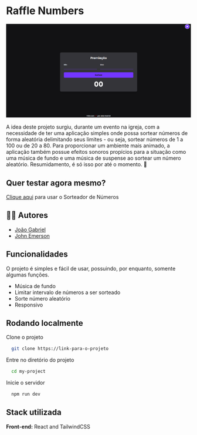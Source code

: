 
# Raffle Numbers

<img src="screen.png" alt="screen" />

A idea deste projeto surgiu, durante um evento na igreja, com a necessidade de ter uma aplicação simples onde possa sortear números de forma aleatória delimitando seus limites - ou seja, sortear números de 1 a 100 ou de 20 a 80. Para proporcionar um ambiente mais animado, a aplicação também possue efeitos sonoros propícios para a situação como uma música de fundo e uma música de suspense ao sortear um número aleatório. Resumidamento, é só isso por até o momento. 💙



## Quer testar agora mesmo?

[Clique aqui](https://raffle-numbers.vercel.app/) para usar o Sorteador de Números
## 👨‍💻 Autores

- [João Gabriel](https://www.github.com/JGabriel963)
- [John Emerson](https://www.github.com/johnggli)


## Funcionalidades

O projeto é simples e fácil de usar, possuindo, por enquanto, somente algumas funções.

- Música de fundo
- Limitar intervalo de números a ser sorteado
- Sorte número aleatório 
- Responsivo


## Rodando localmente

Clone o projeto

```bash
  git clone https://link-para-o-projeto
```

Entre no diretório do projeto

```bash
  cd my-project
```

Inicie o servidor

```bash
  npm run dev
```


## Stack utilizada

**Front-end:** React and TailwindCSS





